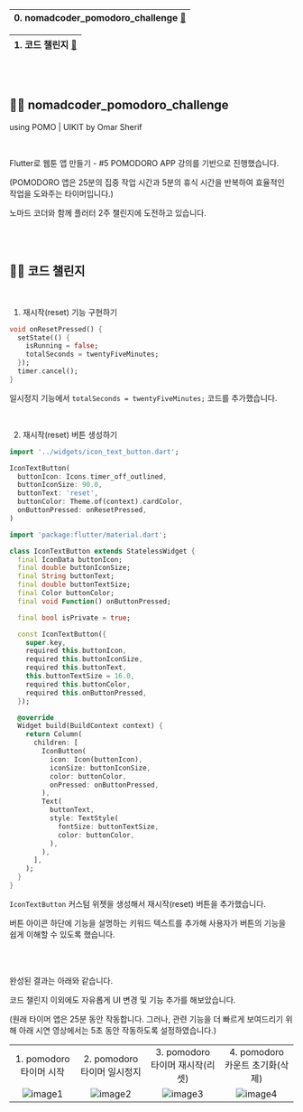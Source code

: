 |0. nomadcoder_pomodoro_challenge [🔻](https://github.com/hardy716/nomadcoders_pomodoro_challenge#-nomadcoder_pomodoro_challenge)|
|---|

|1. 코드 챌린지 [🔻](https://github.com/hardy716/nomadcoders_pomodoro_challenge#-코드-챌린지)|
|---|

<br></br>

## 🙌🏻 nomadcoder_pomodoro_challenge

using POMO | UIKIT by Omar Sherif

<br>

Flutter로 웹툰 앱 만들기 - #5 POMODORO APP 강의를 기반으로 진행했습니다.

(POMODORO 앱은 25분의 집중 작업 시간과 5분의 휴식 시간을 반복하여 효율적인 작업을 도와주는 타이머입니다.)

노마드 코더와 함께 플러터 2주 챌린지에 도전하고 있습니다.

<br></br>

## 💪🏻 코드 챌린지

<br>

1. 재시작(reset) 기능 구현하기
  
```dart
void onResetPressed() {
  setState(() {
    isRunning = false;
    totalSeconds = twentyFiveMinutes;
  });
  timer.cancel();
}
```

일시정지 기능에서 `totalSeconds = twentyFiveMinutes;` 코드를 추가했습니다.

<br>

2. 재시작(reset) 버튼 생성하기

```dart
import '../widgets/icon_text_button.dart';

IconTextButton(
  buttonIcon: Icons.timer_off_outlined,
  buttonIconSize: 90.0,
  buttonText: 'reset',
  buttonColor: Theme.of(context).cardColor,
  onButtonPressed: onResetPressed,
)
```
```dart
import 'package:flutter/material.dart';

class IconTextButton extends StatelessWidget {
  final IconData buttonIcon;
  final double buttonIconSize;
  final String buttonText;
  final double buttonTextSize;
  final Color buttonColor;
  final void Function() onButtonPressed;

  final bool isPrivate = true;

  const IconTextButton({
    super.key,
    required this.buttonIcon,
    required this.buttonIconSize,
    required this.buttonText,
    this.buttonTextSize = 16.0,
    required this.buttonColor,
    required this.onButtonPressed,
  });

  @override
  Widget build(BuildContext context) {
    return Column(
      children: [
        IconButton(
          icon: Icon(buttonIcon),
          iconSize: buttonIconSize,
          color: buttonColor,
          onPressed: onButtonPressed,
        ),
        Text(
          buttonText,
          style: TextStyle(
            fontSize: buttonTextSize,
            color: buttonColor,
          ),
        ),
      ],
    );
  }
}
```

`IconTextButton` 커스텀 위젯을 생성해서 재시작(reset) 버튼을 추가했습니다.

버튼 아이콘 하단에 기능을 설명하는 키워드 텍스트를 추가해 사용자가 버튼의 기능을 쉽게 이해할 수 있도록 했습니다.


<br></br>

완성된 결과는 아래와 같습니다.

코드 챌린지 이외에도 자유롭게 UI 변경 및 기능 추가를 해보았습니다.

(원래 타이머 앱은 25분 동안 작동합니다. 그러나, 관련 기능을 더 빠르게 보여드리기 위해 아래 시연 영상에서는 5초 동안 작동하도록 설정하였습니다.)

|  |  |  |  |
|:---:|:---:|:---:|:---:|
| 1. pomodoro 타이머 시작 | 2. pomodoro 타이머 일시정지 | 3. pomodoro 타이머 재시작(리셋) | 4. pomodoro 카운트 초기화(삭제) |
| ![image1](https://github.com/hardy716/nomadcoders_pomodoro_challenge/assets/101140679/33d4d3a8-5636-4e52-ade9-c37c51033ede) | ![image2](https://github.com/hardy716/nomadcoders_pomodoro_challenge/assets/101140679/3db321b5-32c3-451f-a117-626f47a1c028) | ![image3](https://github.com/hardy716/nomadcoders_pomodoro_challenge/assets/101140679/fe56d446-9b34-4adf-83cd-4e7f8c1d63ae) | ![image4](https://github.com/hardy716/nomadcoders_pomodoro_challenge/assets/101140679/033c3820-bf89-4565-b59c-7bfc5f0e539f) |

<br></br>
